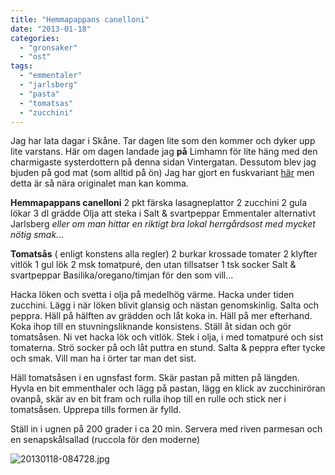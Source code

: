 ```yaml
---
title: "Hemmapappans canelloni"
date: "2013-01-18"
categories: 
  - "gronsaker"
  - "ost"
tags: 
  - "emmentaler"
  - "jarlsberg"
  - "pasta"
  - "tomatsas"
  - "zucchini"
---
```


Jag har lata dagar i Skåne. Tar dagen lite som den kommer och dyker upp lite varstans. Här om dagen landade jag **på** Limhamn för lite häng med den charmigaste systerdottern på denna sidan Vintergatan. Dessutom blev jag bjuden på god mat (som alltid på ön) Jag har gjort en fuskvariant [här](/posts/2012/09/03/pastastubbar/) men detta är så nära originalet man kan komma.

**Hemmapappans canelloni** 2 pkt färska lasagneplattor 2 zucchini 2 gula lökar 3 dl grädde Olja att steka i Salt & svartpeppar Emmentaler alternativt Jarlsberg _eller om man hittar en riktigt bra lokal herrgårdsost med mycket nötig smak..._

**Tomatsås** ( enligt konstens alla regler) 2 burkar krossade tomater 2 klyfter vitlök 1 gul lök 2 msk tomatpuré, den utan tillsatser 1 tsk socker Salt & svartpeppar Basilika/oregano/timjan för den som vill...

Hacka löken och svetta i olja på medelhög värme. Hacka under tiden zucchini. Lägg i när löken blivit glansig och nästan genomskinlig. Salta och peppra. Häll på hälften av grädden och låt koka in. Häll på mer efterhand. Koka ihop till en stuvningsliknande konsistens. Ställ åt sidan och gör tomatsåsen. Ni vet hacka lök och vitlök. Stek i olja, i med tomatpuré och sist tomaterna. Strö socker på och låt puttra en stund. Salta & peppra efter tycke och smak. Vill man ha i örter tar man det sist.

Häll tomatsåsen i en ugnsfast form. Skär pastan på mitten på längden. Hyvla en bit emmenthaler och lägg på pastan, lägg en klick av zucchiniröran ovanpå, skär av en bit fram och rulla ihop till en rulle och stick ner i tomatsåsen. Upprepa tills formen är fylld.

Ställ in i ugnen på 200 grader i ca 20 min. Servera med riven parmesan och en senapskålsallad (ruccola för den moderne)  
  
![20130118-084728.jpg](/static/img/20130118-084728.jpg)
